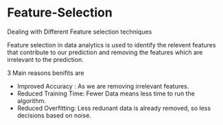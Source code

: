 # Feature-Selection
Dealing with Different Feature selection techniques 

Feature selection in data analytics is used to identify the relevent features that contribute to our prediction and removing the features which are irrelevant to the prediction. 

3 Main reasons benifits are

* Improved Accuracy : As we are removing irrelevant features.
* Reduced Training Time: Fewer Data means less time to run the algorithm.
* Reduced Overfitting: Less  redunant data is already removed, so less decisions based on noise.
